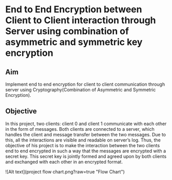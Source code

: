 # End to End Encryption between Client to Client interaction through Server using combination of asymmetric and symmetric key encryption

##  Aim
Implement end to end encryption for client to client communication through server using Cryptography(Combination of Asymmetric and Symmetric Encryption).

##  Objective
In this project, two clients:  client 0 and client 1 communicate with each other in the form of messages. Both clients are connected to a server, which handles the client and message transfer between the two messages. Due to this, all the interactions are visible and readable on server’s log. 
Thus, the objective of his project is to make the interaction between the two clients end to end encrypted in such a way that the messages are encrypted with a secret key. This secret key is jointly formed and agreed upon by both clients and exchanged with each other in an encrypted format.

![Alt text](project flow chart.png?raw=true "Flow Chart")
